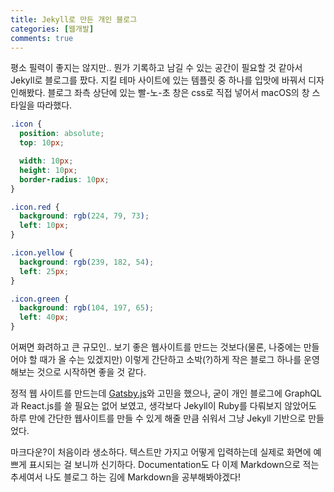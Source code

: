 ```yaml
---
title: Jekyll로 만든 개인 블로그
categories: [웹개발]
comments: true
---
```


평소 필력이 좋지는 않지만.. 뭔가 기록하고 남길 수 있는 공간이 필요할 것 같아서 Jekyll로 블로그를 팠다. 지킬 테마 사이트에 있는 템플릿 중 하나를 입맛에 바꿔서 디자인해봤다. 블로그 좌측 상단에 있는 빨-노-초 창은 css로 직접 넣어서 macOS의 창 스타일을 따라했다.

```css
.icon {
  position: absolute;
  top: 10px;

  width: 10px;
  height: 10px;
  border-radius: 10px;
}

.icon.red {
  background: rgb(224, 79, 73);
  left: 10px;
}

.icon.yellow {
  background: rgb(239, 182, 54);
  left: 25px;
}

.icon.green {
  background: rgb(104, 197, 65);
  left: 40px;
}
```

어쩌면 화려하고 큰 규모인.. 보기 좋은 웹사이트를 만드는 것보다(물론, 나중에는 만들어야 할 때가 올 수는 있겠지만) 이렇게 간단하고 소박(?)하게 작은 블로그 하나를 운영해보는 것으로 시작하면 좋을 것 같다.

정적 웹 사이트를 만드는데 [Gatsby.js](https://www.gatsbyjs.com/)와 고민을 했으나, 굳이 개인 블로그에 GraphQL과 React.js를 쓸 필요는 없어 보였고, 생각보다 Jekyll이 Ruby를 다뤄보지 않았어도 하루 만에 간단한 웹사이트를 만들 수 있게 해줄 만큼 쉬워서 그냥 Jekyll 기반으로 만들었다.

마크다운?이 처음이라 생소하다. 텍스트만 가지고 어떻게 입력하는데 실제로 화면에 예쁘게 표시되는 걸 보니까 신기하다. Documentation도 다 이제 Markdown으로 적는 추세여서 나도 블로그 하는 김에 Markdown을 공부해봐야겠다!
